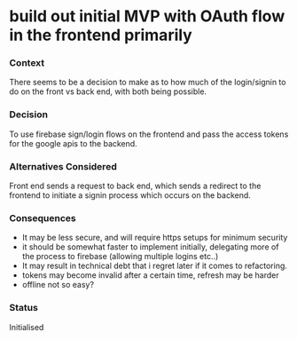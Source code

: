# build out initial MVP with OAuth flow in the frontend primarily

### Context
There seems to be a decision to make as to how much of the login/signin to do on the front vs back end, with both being possible. 

### Decision
To use firebase sign/login flows on the frontend and pass the access tokens for the google apis to the backend.

### Alternatives Considered
Front end sends a request to back end, which sends a redirect to the frontend to initiate a signin process which occurs on the backend. 

### Consequences
- It may be less secure, and will require https setups for minimum security  
- it should be somewhat faster to implement initially, delegating more of the process to firebase (allowing multiple logins etc..) 
- It may result in technical debt that i regret later if it comes to refactoring.
- tokens may become invalid after a certain time, refresh may be harder
- offline not so easy?

### Status
Initialised
